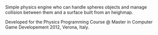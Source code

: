 Simple physics engine who can handle spheres objects and manage collision between them and a surface built from an heighmap.

Developed for the Physics Programming Course @ Master in Computer Game Developement 2012, Verona, Italy.